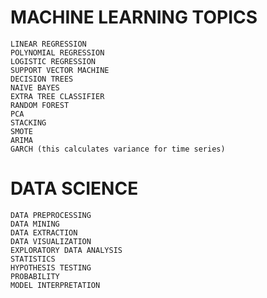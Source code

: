 # **MACHINE LEARNING TOPICS**
>
```
LINEAR REGRESSION
POLYNOMIAL REGRESSION
LOGISTIC REGRESSION
SUPPORT VECTOR MACHINE
DECISION TREES
NAIVE BAYES
EXTRA TREE CLASSIFIER
RANDOM FOREST
PCA
STACKING
SMOTE
ARIMA
GARCH (this calculates variance for time series)
```
# **DATA SCIENCE**
```
DATA PREPROCESSING
DATA MINING
DATA EXTRACTION
DATA VISUALIZATION 
EXPLORATORY DATA ANALYSIS
STATISTICS
HYPOTHESIS TESTING
PROBABILITY
MODEL INTERPRETATION
```

   
